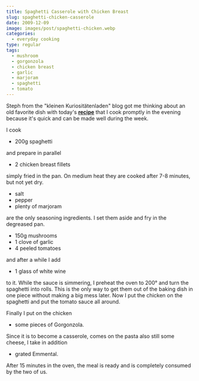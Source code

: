 ```yaml
---
title: Spaghetti Casserole with Chicken Breast
slug: spaghetti-chicken-casserole
date: 2009-12-09
image: images/post/spaghetti-chicken.webp
categories: 
  - everyday cooking
type: regular
tags: 
  - mushroom
  - gorgonzola
  - chicken breast
  - garlic
  - marjoram
  - spaghetti
  - tomato
---
```


Steph from the "kleinen Kuriositätenladen" blog got me thinking about an old favorite dish with today's **[recipe](http://kuriositaetenladen.blogspot.com/2009/12/hahnchenschnitzel-in-parmesan-panko.html)** that I cook promptly in the evening because it's quick and can be made well during the week.

I cook

* 200g spaghetti

and prepare in parallel

* 2 chicken breast fillets

simply fried in the pan. On medium heat they are cooked after 7-8 minutes, but not yet dry.

* salt 
* pepper 
* plenty of marjoram

are the only seasoning ingredients. I set them aside and fry in the degreased pan.

* 150g mushrooms 
* 1 clove of garlic 
* 4 peeled tomatoes

and after a while I add

* 1 glass of white wine

to it. While the sauce is simmering, I preheat the oven to 200° and turn the spaghetti into rolls. This is the only way to get them out of the baking dish in one piece without making a big mess later. Now I put the chicken on the spaghetti and put the tomato sauce all around.


Finally I put on the chicken

* some pieces of Gorgonzola.

Since it is to become a casserole, comes on the pasta also still some cheese, I take in addition

* grated Emmental.

After 15 minutes in the oven, the meal is ready and is completely consumed by the two of us.
